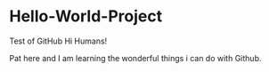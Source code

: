 # Hello-World-Project
Test of GitHub
Hi Humans!

Pat here and I am learning the wonderful things i can do with Github.
